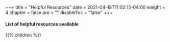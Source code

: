 +++
title = "Helpful Resources"
date = 2021-04-18T11:02:15-04:00
weight = 4
chapter = false
pre = ""
disableToc = "false"
+++

#### List of helpful resources available
{{% children %}}
